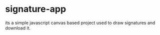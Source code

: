 # signature-app
its a simple javascript canvas based project used to draw signatures and download it.
